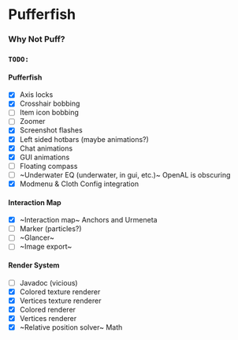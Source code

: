 # Pufferfish

### Why Not Puff?

### `TODO:`

#### Pufferfish

- [X] Axis locks
- [X] Crosshair bobbing
- [ ] Item icon bobbing
- [ ] Zoomer
- [X] Screenshot flashes
- [X] Left sided hotbars (maybe animations?)
- [X] Chat animations
- [X] GUI animations
- [ ] Floating compass
- [ ] ~Underwater EQ (underwater, in gui, etc.)~ OpenAL is obscuring
- [X] Modmenu & Cloth Config integration

#### Interaction Map

- [X] ~Interaction map~ Anchors and Urmeneta
- [ ] Marker (particles?)
- [ ] ~Glancer~
- [ ] ~Image export~

#### Render System
- [ ] Javadoc (vicious)
- [X] Colored texture renderer
- [X] Vertices texture renderer
- [X] Colored renderer
- [X] Vertices renderer
- [X] ~Relative position solver~ Math
